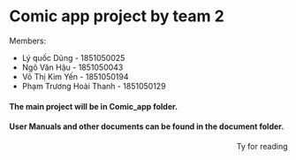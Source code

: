 # Comic app project by team 2 
Members: 
- Lý quốc Dũng - 1851050025
- Ngô Văn Hậu - 1851050043
- Võ Thị Kim Yến - 1851050194
- Phạm Trương Hoài Thanh - 1851050129
#### The main project will be in Comic_app folder.
#### User Manuals and other documents can be found in the document folder.
<div dir="rtl">Ty for reading</div>

